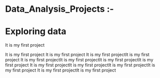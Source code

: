 # Data_Analysis_Projects :-

# Exploring data 
<p>It is my first project</p>  
<p> It is my first project It is my first project It is my first projectIt is my first project It is my first projectIt is my first projectIt is my first projectIt is my first project It is my first projectIt is my first projectIt is my first projectIt is my first project It is my first projectIt is my first project</p>
